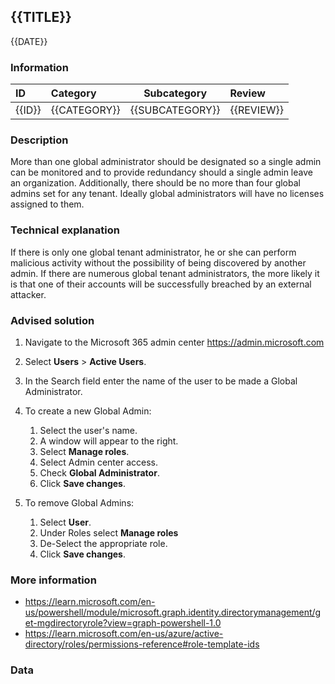 ## {{TITLE}}

{{DATE}}

###  Information

| ID     | Category     | Subcategory     | Review     |
| :----- | :----------- | --------------- | :--------- |
| {{ID}} | {{CATEGORY}} | {{SUBCATEGORY}} | {{REVIEW}} |

### Description

More than one global administrator should be designated so a single admin can be monitored and to provide redundancy should a single admin leave an organization. Additionally, there should be no more than four global admins set for any tenant. Ideally global administrators will have no licenses assigned to them.

### Technical explanation

If there is only one global tenant administrator, he or she can perform malicious activity without the possibility of being discovered by another admin. If there are numerous global tenant administrators, the more likely it is that one of their accounts will be successfully breached by an external attacker.

### Advised solution

1. Navigate to the Microsoft 365 admin center https://admin.microsoft.com 
2. Select **Users** > **Active Users**. 
3. In the Search field enter the name of the user to be made a Global Administrator. 
4. To create a new Global Admin:
   1. Select the user's name. 
   2. A window will appear to the right. 
   3. Select **Manage roles**. 
   4. Select Admin center access. 
   5. Check **Global Administrator**. 
   6. Click **Save changes**. 

5. To remove Global Admins:
   1. Select **User**. 
   2. Under Roles select **Manage roles** 
   3. De-Select the appropriate role. 
   4. Click **Save changes**.


### More information

- https://learn.microsoft.com/en-us/powershell/module/microsoft.graph.identity.directorymanagement/get-mgdirectoryrole?view=graph-powershell-1.0 
- https://learn.microsoft.com/en-us/azure/active-directory/roles/permissions-reference#role-template-ids 

### Data